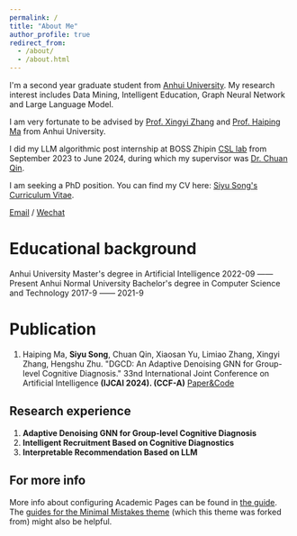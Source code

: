 ```yaml
---
permalink: /
title: "About Me"
author_profile: true
redirect_from: 
  - /about/
  - /about.html
---
```


I'm a second year graduate student from [Anhui University](https://www.ahu.edu.cn/). My research interest includes Data Mining, Intelligent Education, Graph Neural Network and Large Language Model.

I am very fortunate to be advised by [Prof. Xingyi Zhang](https://cs.ahu.edu.cn/2023/0815/c20806a313390/page.htm) and [Prof. Haiping Ma](https://bimk.ahu.edu.cn/2021/0402/c12971a256382/page.htm) from Anhui University.

I did my LLM algorithmic post internship at BOSS Zhipin [CSL lab](https://csl.zhipin.com/) from September 2023 to June 2024, during which my supervisor was [Dr. Chuan Qin](https://scholar.google.com.hk/citations?user=0KTz65wAAAAJ&hl=zh-CN&oi=ao).

I am seeking a PhD position. You can find my CV here: [Siyu Song's Curriculum Vitae](../assets/cv_ssy.pdf).

[Email](mailto:siyusong00@gmail.com) / [Wechat](../images/wechat.png)

Educational background
======
Anhui University         Master's degree in Artificial Intelligence            2022-09 —— Present
Anhui Normal University  Bachelor's degree in Computer Science and Technology  2017-9 —— 2021-9

Publication
======
1. Haiping Ma, **Siyu Song**, Chuan Qin, Xiaosan Yu, Limiao Zhang, Xingyi Zhang, Hengshu Zhu. "DGCD: An Adaptive Denoising GNN for Group-level Cognitive Diagnosis." 33nd International Joint Conference on Artificial Intelligence **(IJCAI 2024). (CCF-A)** [Paper&Code](https://github.com/BIMK/Intelligent-Education/tree/main/DGCD)

Research experience
------
1. **Adaptive Denoising GNN for Group-level Cognitive Diagnosis**
2. **Intelligent Recruitment Based on Cognitive Diagnostics**
3. **Interpretable Recommendation Based on LLM**


For more info
------
More info about configuring Academic Pages can be found in [the guide](https://academicpages.github.io/markdown/). The [guides for the Minimal Mistakes theme](https://mmistakes.github.io/minimal-mistakes/docs/configuration/) (which this theme was forked from) might also be helpful.
